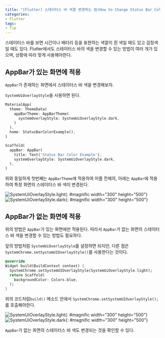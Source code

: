 ```yaml
---
title: "[Flutter] 스테이터스 바 색깔 변경하는 법(How to Change Status Bar Color)"
categories:
- Flutter
tags:
- Tip
---
```


스테이터스 바를 보면 시간이나 배터리 등을 표현하는 색깔이 흰 색일 때도 있고 검정색일 때도 있다. Flutter에서도 스테이터스 바의 색을 변경할 수 있는 방법이 여러 개가 있으며, 상황에 따라 맞게 사용해야한다.

## AppBar가 있는 화면에 적용

`AppBar`가 존재하는 화면에서 스테이터스 바 색을 변경해보자.

`SystemUiOverlayStyle`을 사용하면 된다.

``` dart
MaterialApp(
  theme: ThemeData(
    appBarTheme: AppBarTheme(
      systemOverlayStyle: SystemUiOverlayStyle.dark,
    )
  ),
  home: StatusBarColorExample(),
)
```

``` dart
Scaffold(
  appBar: AppBar(
    title: Text('Status Bar Color Example'),
    systemOverlayStyle: SystemUiOverlayStyle.dark,
  ),
)
```

위와 동일하게 첫번째는 `AppBarTheme`에 적용하여 어플 전체의, 아래는 `AppBar`에 적용하여 특정 화면의 스테이터스 바 색이 변경된다.

![SystemUiOverlayStyle.light](/assets/flutter/Tip/change-status-bar-color/Example1.png){: #magnific width="300" height="500"}
![SystemUiOverlayStyle.dark](/assets/flutter/Tip/change-status-bar-color/Example2.png){: #magnific width="300" height="500"}

## AppBar가 없는 화면에 적용

위의 방법은 `AppBar`가 있는 화면에만 적용된다. 따라서 `AppBar`가 없는 화면의 스테이터스 바 색을 변경할 수 있는 방법도 필요하다.

앞의 방법처럼 `SystemUiOverlayStyle`를 설정하면 되지만, 다른 점은 `SystemChrome.setSystemUIOverlayStyle()`를 사용한다는 것이다.

``` dart
@override
Widget build(BuildContext context) {
  SystemChrome.setSystemUIOverlayStyle(SystemUiOverlayStyle.light);
  return Scaffold(
    backgroundColor: Colors.blue,
  );
}
```

위의 코드처럼`build()` 메소드 안에서 `SystemChrome.setSystemUIOverlayStyle();`를 호출해야한다.

![SystemUiOverlayStyle.light](/assets/flutter/Tip/change-status-bar-color/Example3.png){: #magnific width="300" height="500"}
![SystemUiOverlayStyle.dark](/assets/flutter/Tip/change-status-bar-color/Example4.png){: #magnific width="300" height="500"}

`AppBar`가 없는 화면의 스테이터스 바 색도 변경되는 것을 확인할 수 있다.
